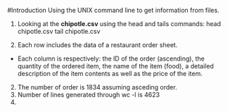 #Introduction
Using the UNIX command line to get information from files. 

1. Looking at the <b>chipotle.csv</b> using the head and tails commands:
head chipotle.csv
tail chipotle.csv

1. Each row includes the data of a restaurant order sheet.
* Each column is respectively: the ID of the order (ascending), the quantity of the ordered item, the name of the item (food), a detailed description of the item contents as well as the price of the item.
2. The number of order is 1834 assuming asceding order.
3. Number of lines generated through wc -l is 4623
4. 
